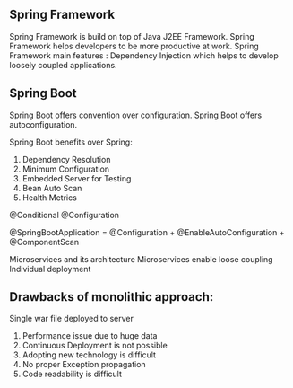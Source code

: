 Spring Framework
----------------------------------------------------------------------
Spring Framework is build on top of Java J2EE Framework.
Spring Framework helps developers to be more productive at work.
Spring Framework main features : Dependency Injection which helps to develop
loosely coupled applications.

Spring Boot
----------------------------------------------------------------------
Spring Boot offers convention over configuration.
Spring Boot offers autoconfiguration.

Spring Boot benefits over Spring:
1. Dependency Resolution
2. Minimum Configuration
3. Embedded Server for Testing
4. Bean Auto Scan
5. Health Metrics

@Conditional
@Configuration

@SpringBootApplication = @Configuration + @EnableAutoConfiguration + @ComponentScan

Microservices and its architecture
Microservices enable loose coupling
Individual deployment

Drawbacks of monolithic approach:
----------------------------------------------------------------------
Single war file deployed to server
1. Performance issue due to huge data
2. Continuous Deployment is not possible
3. Adopting new technology is difficult
4. No proper Exception propagation
5. Code readability is difficult

